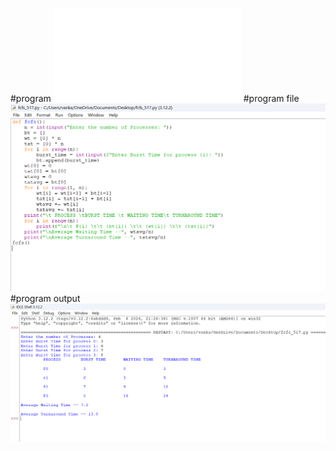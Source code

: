#program 
![program](fcfs_517.py)
#program file
![program file](fcfs_program.png.png)
#program output
![program output](fcfs_output.png.png)






